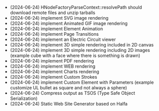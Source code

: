 * (2024-06-24) HNodeFactoryParseContext::resolvePath should download remote files and unzip tarballs
* (2024-06-24) implement SVG image rendering 
* (2024-06-24) implement Animated GIF image rendering 
* (2024-06-24) implement Element Animation 
* (2024-06-24) implement Page Transitions 
* (2024-06-24) implement an Electric Circuit viewer
* (2024-06-24) implement 3D simple rendering included in 2D canvas
* (2024-06-24) implement 3D simple rendering including 2D images (example cube with a face where there is something is drawn)
* (2024-06-24) implement PDF rendering
* (2024-06-24) implement WEB rendering
* (2024-06-24) implement Charts rendering
* (2024-06-24) implement Custom Strokes
* (2024-06-24) implement Custom Element with Parameters (example customize UL bullet as square and not always a sphere)
* (2024-06-24) Compress output as TSOS (Type Safe Object Serialization)
* (2024-06-24) Static Web Site Generator based on Halfa


